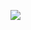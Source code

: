 ![](Notatki/Semestr%203/Inżynierskie%20zastosowania%20statystyki/Ćwiczenia/Ćwiczenia%204/Drawing%202023-12-08%2009.20.10.excalidraw.svg)